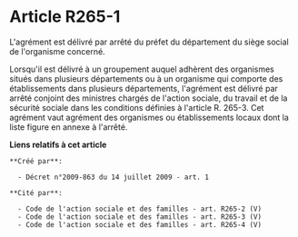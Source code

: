 # Article R265-1

L'agrément est délivré par arrêté du préfet du département du siège social de l'organisme concerné. 

Lorsqu'il est délivré à un groupement auquel adhèrent des organismes situés dans plusieurs départements ou à un organisme qui
comporte des établissements dans plusieurs départements, l'agrément est délivré par arrêté conjoint des ministres chargés de
l'action sociale, du travail et de la sécurité sociale dans les conditions définies à l'article R. 265-3. Cet agrément vaut
agrément des organismes ou établissements locaux dont la liste figure en annexe à l'arrêté.

**Liens relatifs à cet article**

	**Créé par**:

	  - Décret n°2009-863 du 14 juillet 2009 - art. 1

	**Cité par**:

	  - Code de l'action sociale et des familles - art. R265-2 (V)
	  - Code de l'action sociale et des familles - art. R265-3 (V)
	  - Code de l'action sociale et des familles - art. R265-4 (V)
